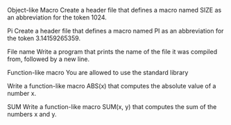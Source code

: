 Object-like Macro
Create a header file that defines a macro named SIZE as an abbreviation for the token 1024.

Pi
Create a header file that defines a macro named PI as an abbreviation for the token 3.14159265359.

File name
Write a program that prints the name of the file it was compiled from, followed by a new line.

Function-like macro
You are allowed to use the standard library


Write a function-like macro ABS(x) that computes the absolute value of a number x.

SUM
Write a function-like macro SUM(x, y) that computes the sum of the numbers x and y.
